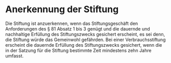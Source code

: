 # Anerkennung der Stiftung

Die Stiftung ist anzuerkennen, wenn das Stiftungsgeschäft den Anforderungen des § 81 Absatz 1 bis 3 genügt und die dauernde und nachhaltige Erfüllung des Stiftungszwecks gesichert erscheint, es sei denn, die Stiftung würde das Gemeinwohl gefährden. Bei einer Verbrauchsstiftung erscheint die dauernde Erfüllung des Stiftungszwecks gesichert, wenn die in der Satzung für die Stiftung bestimmte Zeit mindestens zehn Jahre umfasst. 

